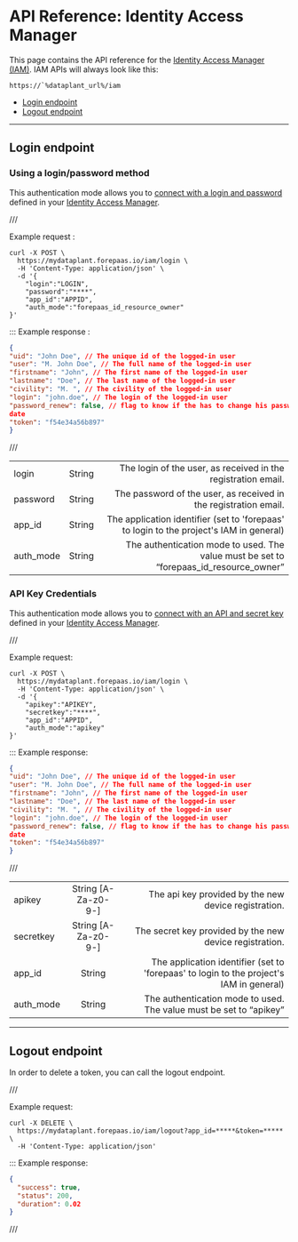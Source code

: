 # API Reference: Identity Access Manager

This page contains the API reference for the [Identity Access Manager (IAM)](/en/product/iam/index). IAM APIs will always look like this:

```
https://`%dataplant_url%/iam
```

* [Login endpoint](/en/technical/api-reference/iam/index?id=login-endpoint)
* [Logout endpoint](/en/technical/api-reference/iam/index?id=logout-endpoint)


---
## Login endpoint
### Using a login/password method
This authentication mode allows you to [connect with a login and password](/en/product/iam/auth-provider/index?id=dataplant) defined in your [Identity Access Manager](/en/product/iam/index).

///

Example request :

```
curl -X POST \
  https://mydataplant.forepaas.io/iam/login \
  -H 'Content-Type: application/json' \
  -d '{
	"login":"LOGIN",
	"password":"****",
	"app_id":"APPID",
	"auth_mode":"forepaas_id_resource_owner"
}'
```
:::
Example response :

```json
{
"uid": "John Doe", // The unique id of the logged-in user
"user": "M. John Doe", // The full name of the logged-in user
"firstname": "John", // The first name of the logged-in user
"lastname": "Doe", // The last name of the logged-in user
"civility": "M. ", // The civility of the logged-in user
"login": "john.doe", // The login of the logged-in user
"password_renew": false, // flag to know if the has to change his password "password_expiration": "2020-02-28T17:17:10.274Z ", // password expiration
date
"token": "f54e34a56b897"
}
```
///

||||
| :------------ | :-------------: | -------------: |
| login | String | The login of the user, as received in the registration email. |
| password | String | The password of the user, as received in the registration email. |
| app_id | String | The application identifier (set to 'forepaas' to login to the project's IAM in general) |
| auth_mode | String | The authentication mode to used. The value must be set to “forepaas_id_resource_owner” |


### API Key Credentials
This authentication mode allows you to [connect with an API and secret key](/en/product/iam/users/api-secret-key) defined in your [Identity Access Manager](/en/product/iam/index).

///

Example request:

```
curl -X POST \
  https://mydataplant.forepaas.io/iam/login \
  -H 'Content-Type: application/json' \
  -d '{
	"apikey":"APIKEY",
	"secretkey":"****",
	"app_id":"APPID",
	"auth_mode":"apikey"
}'
```
:::
Example response:

```json
{
"uid": "John Doe", // The unique id of the logged-in user
"user": "M. John Doe", // The full name of the logged-in user
"firstname": "John", // The first name of the logged-in user
"lastname": "Doe", // The last name of the logged-in user
"civility": "M. ", // The civility of the logged-in user
"login": "john.doe", // The login of the logged-in user
"password_renew": false, // flag to know if the has to change his password "password_expiration": "2020-02-28T17:17:10.274Z ", // password expiration
date
"token": "f54e34a56b897"
}
```
///

||||
| :------------ | :-------------: | -------------: |
| apikey | String [A-Za-z0- 9\-] | The api key provided by the new device registration. |
| secretkey | String [A-Za-z0- 9\-] | The secret key provided by the new device registration. |
| app_id | String | The application identifier (set to 'forepaas' to login to the project's IAM in general) |
| auth_mode | String | The authentication mode to used. The value must be set to “apikey” |
 

---
## Logout endpoint
In order to delete a token, you can call the logout endpoint.

///

Example request:

```
curl -X DELETE \
  https://mydataplant.forepaas.io/iam/logout?app_id=*****&token=***** \
  -H 'Content-Type: application/json'
```
:::
Example response:

```json
{
  "success": true,
  "status": 200,
  "duration": 0.02
}

```
///








